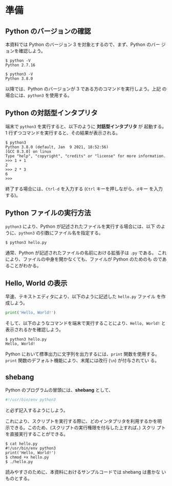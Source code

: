# 準備
## Python のバージョンの確認

本資料では Python のバージョン 3 を対象とするので、まず、Python のバー
ジョンを確認しよう。

```
$ python -V
Python 2.7.16

$ python3 -V
Python 3.8.0
```

以降では、Python のバージョンが 3 である方のコマンドを実行しよう。上記
の場合には、`python3` を使用する。

## Python の対話型インタプリタ

端末で `python3` を実行すると、以下のように **対話型インタプリタ** が
起動する。1 行ずつコマンドを実行すると、その結果が表示される。

```
$ python3
Python 3.8.0 (default, Jan  9 2021, 18:52:56) 
[GCC 8.3.0] on linux
Type "help", "copyright", "credits" or "license" for more information.
>>> 1 + 1
2
>>> 2 * 3
6
>>> 
```

終了する場合には、`Ctrl-d` を入力する (`Ctrl` キーを押しながら、`d`キー
を入力する)。

## Python ファイルの実行方法

`python3` により、Python が記述されたファイルを実行する場合には、以下
のように、`python3` の引数にファイル名を指定する。

```
$ python3 hello.py
```

通常、Python が記述されたファイルの名前における拡張子は `.py` である。
これにより、ファイルの中身を開かなくても、ファイルが Python のためのも
のであることがわかる。

## Hello, World の表示

早速、テキストエディタにより、以下のように記述した `hello.py` ファイル
を作成しよう。

```python
print('Hello, World!')
```

そして、以下のようなコマンドを端末で実行することにより、`Hello,
World!` と表示されるかを確認しよう。

```
$ python3 hello.py
Hello, World!
```

Python において標準出力に文字列を出力するには、`print` 関数を使用する。
`print` 関数のデフォルト機能により、末尾には改行 (`\n`) が付与されてい
る。

## shebang

Python のプログラムの冒頭には、**shebang** として、

```python
#!/usr/bin/env python3
```

と必ず記入するようにしよう。

これにより、スクリプトを実行する際に、どのインタプリタを利用するかを明
示できる。このため、(スクリプトの実行権限を付与した上すれば、) スクリ
プトを直接実行することができる。

```
$ cat hello.py
#!/usr/bin/env python3
print('Hello, World!')
$ chmod +x hello.py
$ ./hello.py
```

読みやすさのために、本資料におけるサンプルコードでは shebang は書かな
いものとする。
